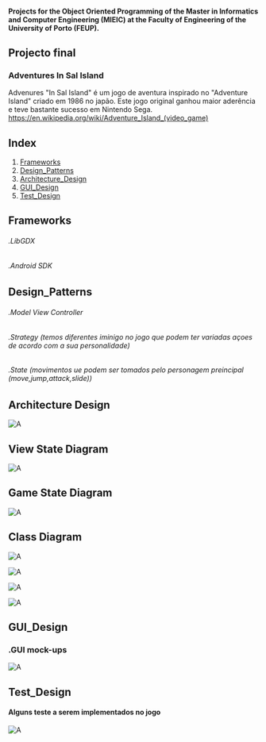 #### Projects for the Object Oriented Programming of the Master in Informatics and Computer Engineering (MIEIC) at the Faculty of Engineering of the University of Porto (FEUP). 


## Projecto final 

### Adventures In Sal Island

Advenures "In Sal Island" é um jogo de aventura inspirado no "Adventure Island" criado em 1986 no japão.
Este jogo original  ganhou maior aderência e teve bastante sucesso em Nintendo  Sega.
https://en.wikipedia.org/wiki/Adventure_Island_(video_game)


## Index

1. [Frameworks](#frameworks)
2. [Design_Patterns](#design_patterns)
3. [Architecture_Design](#architecture_design)
4. [GUI_Design](#gui_design)
5. [Test_Design](#test_design)




## Frameworks

###### .LibGDX           
###### .Android SDK




## Design_Patterns

###### .Model View Controller    
###### .Strategy (temos diferentes iminigo no jogo que podem ter variadas açoes de acordo com a sua personalidade) 
###### .State (movimentos ue podem ser tomados pelo personagem preincipal (move,jump,attack,slide))



## Architecture Design



![A](/Check-Point/view.png)





## View State Diagram 




![A](/Check-Point/stateView.png)







## Game State Diagram





![A](/Check-Point/gameSt.png)




## Class Diagram





![A](/Check-Point/main.png)




![A](/Check-Point/model.png)






![A](/Check-Point/View.png)





![A](/Check-Point/controller.png)






## GUI_Design
### .GUI mock-ups


![A](/Check-Point/mk.png)



## Test_Design
#### Alguns teste a serem implementados no  jogo 


![A](/Check-Point/test.png)








